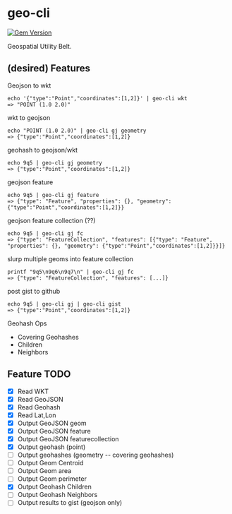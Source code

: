 # geo-cli

[![Gem Version](https://badge.fury.io/rb/geo-cli.svg)](https://badge.fury.io/rb/geo-cli)

Geospatial Utility Belt.

## (desired) Features

Geojson to wkt

```
echo '{"type":"Point","coordinates":[1,2]}' | geo-cli wkt
=> "POINT (1.0 2.0)"
```

wkt to geojson

```
echo "POINT (1.0 2.0)" | geo-cli gj geometry
=> {"type":"Point","coordinates":[1,2]}
```

geohash to geojson/wkt

```
echo 9q5 | geo-cli gj geometry
=> {"type":"Point","coordinates":[1,2]}
```

geojson feature

```
echo 9q5 | geo-cli gj feature
=> {"type": "Feature", "properties": {}, "geometry": {"type":"Point","coordinates":[1,2]}}
```

geojson feature collection (??)

```
echo 9q5 | geo-cli gj fc
=> {"type": "FeatureCollection", "features": [{"type": "Feature", "properties": {}, "geometry": {"type":"Point","coordinates":[1,2]}}]}
```

slurp multiple geoms into feature collection

```
printf "9q5\n9q6\n9q7\n" | geo-cli gj fc
=> {"type": "FeatureCollection", "features": [...]}
```

post gist to github

```
echo 9q5 | geo-cli gj | geo-cli gist
=> {"type":"Point","coordinates":[1,2]}
```
Geohash Ops

* Covering Geohashes
* Children
* Neighbors

## Feature TODO

* [X] Read WKT
* [X] Read GeoJSON
* [X] Read Geohash
* [X] Read Lat,Lon
* [X] Output GeoJSON geom
* [X] Output GeoJSON feature
* [X] Output GeoJSON featurecollection
* [X] Output geohash (point)
* [ ] Output geohashes (geometry -- covering geohashes)
* [ ] Output Geom Centroid
* [ ] Output Geom area
* [ ] Output Geom perimeter
* [X] Output Geohash Children
* [ ] Output Geohash Neighbors
* [ ] Output results to gist (geojson only)
